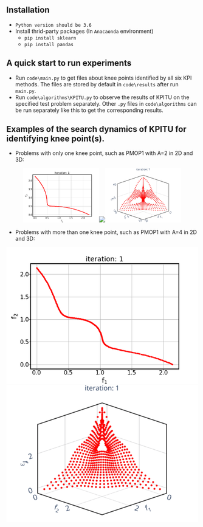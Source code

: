 ## Installation
* `Python version should be 3.6`
* Install thrid-party packages (In `Anacaonda` environment)
    * `pip install sklearn`
    * `pip install pandas`

## A quick start to run experiments
* Run `code\main.py` to get files about knee points identified by all six KPI methods. The files are stored by default in `code\results` after run `main.py`.
* Run `code\algorithms\KPITU.py` to observe the results of KPITU on the specified test problem separately. Other `.py` files in `code\algorithms` can be run separately like this to get the corresponding results.

## Examples of the search dynamics of KPITU for identifying knee point(s).
* Problems with only one knee point, such as PMOP1 with A=2 in 2D and 3D:
<center class="half">
    <img src="https://github.com/JerryI00/KPI/blob/master/gif/PMOP1_M2_A2.gif" width="200"/><img src="图片链接" width="200"/><img src="https://github.com/JerryI00/KPI/blob/master/gif/PMOP1_M3_A2.gif" width="200"/>
</center>

* Problems with more than one knee point, such as PMOP1 with A=4 in 2D and 3D:

![img](https://github.com/JerryI00/KPI/blob/master/gif/PMOP1_M2_A4.gif)
![img](https://github.com/JerryI00/KPI/blob/master/gif/PMOP1_M3_A4.gif)
